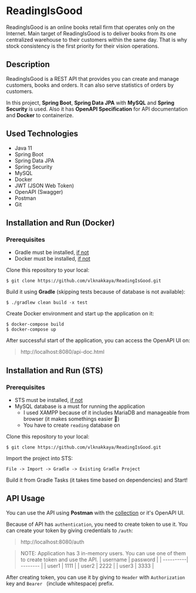 # ReadingIsGood
ReadingIsGood is an online books retail firm that operates only on the Internet. Main target of ReadingIsGood is to deliver books from its one centralized warehouse to their
customers within the same day. That is why stock consistency is the first priority for their vision operations.

## Description
ReadingIsGood is a REST API that provides you can create and manage customers, books and orders. It can also serve statistics of orders by customers.

In this project, **Spring Boot**, **Spring Data JPA** with **MySQL** and **Spring Security** is used. Also it has **OpenAPI Specification** for API documentation and **Docker** to containerize.

## Used Technologies
- Java 11
- Spring Boot
- Spring Data JPA
- Spring Security
- MySQL
- Docker
- JWT (JSON Web Token)
- OpenAPI (Swagger)
- Postman
- Git

## Installation and Run (Docker)
### Prerequisites
- Gradle must be installed, [if not](https://docs.docker.com/get-docker/)
- Docker must be installed, [if not](https://gradle.org/install/)

Clone this repository to your local:
```
$ git clone https://github.com/vlknakkaya/ReadingIsGood.git
```
Build it using **Gradle** (skipping tests because of database is not available): 
```
$ ./gradlew clean build -x test
```
Create Docker environment and start up the application on it:
```
$ docker-compose build
$ docker-compose up
```
After successful start of the application, you can access the OpenAPI UI on:
> http://localhost:8080/api-doc.html

## Installation and Run (STS)
### Prerequisites
- STS must be installed, [if not](https://spring.io/tools)
- MySQL database is a must for running the application
  - I used XAMPP because of it includes MariaDB and manageable from browser (it makes somethings easier :slightly_smiling_face:)
  - You have to create `reading` database on

Clone this repository to your local:
```
$ git clone https://github.com/vlknakkaya/ReadingIsGood.git
```
Import the project into STS:
```
File -> Import -> Gradle -> Existing Gradle Project
```
Build it from Gradle Tasks (it takes time based on dependencies) and Start!

## API Usage
You can use the API using **Postman** with the [collection](docs/ReadingIsGood.postman_collection.json) or it's OpenAPI UI.

Because of API has `authentication`, you need to create token to use it. You can create your token by giving credentials to `/auth`:
> http://localhost:8080/auth

> NOTE: Application has 3 in-memory users. You can use one of them to create token and use the API.
> | username  | password |
> | ----------| -------- |
> |   user1   |   1111   |
> |   user2   |   2222   |
> |   user3   |   3333   |

After creating token, you can use it by giving to `Header` with `Authorization` key and `Bearer ` (include whitespace) prefix.

